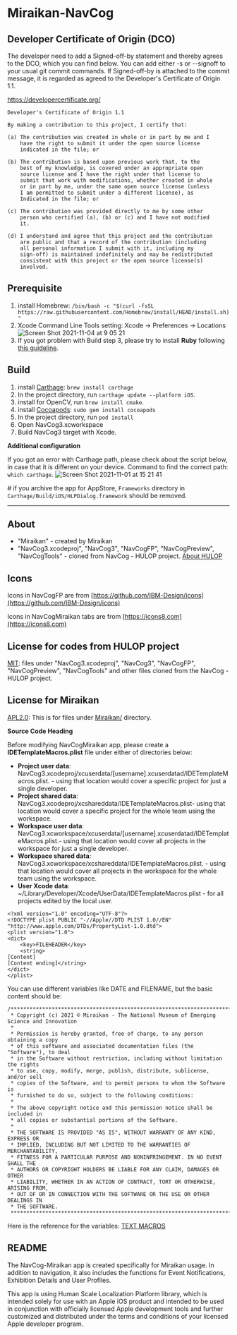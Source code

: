 # Miraikan-NavCog

## Developer Certificate of Origin (DCO)

The developer need to add a Signed-off-by statement and thereby agrees to the DCO, which you can find below. You can add either -s or --signoff to your usual git commit commands. If Signed-off-by is attached to the commit message, it is regarded as agreed to the Developer's Certificate of Origin 1.1.

https://developercertificate.org/

```
Developer's Certificate of Origin 1.1

By making a contribution to this project, I certify that:

(a) The contribution was created in whole or in part by me and I
    have the right to submit it under the open source license
    indicated in the file; or

(b) The contribution is based upon previous work that, to the
    best of my knowledge, is covered under an appropriate open
    source license and I have the right under that license to
    submit that work with modifications, whether created in whole
    or in part by me, under the same open source license (unless
    I am permitted to submit under a different license), as
    Indicated in the file; or

(c) The contribution was provided directly to me by some other
    person who certified (a), (b) or (c) and I have not modified
    it.

(d) I understand and agree that this project and the contribution
    are public and that a record of the contribution (including
    all personal information I submit with it, including my
    sign-off) is maintained indefinitely and may be redistributed
    consistent with this project or the open source license(s)
    involved.

```

## Prerequisite
1. install Homebrew: `/bin/bash -c "$(curl -fsSL https://raw.githubusercontent.com/Homebrew/install/HEAD/install.sh)"`
2. Xcode Command Line Tools setting: Xcode -> Preferences -> Locations
![Screen Shot 2021-11-04 at 9 05 21](https://user-images.githubusercontent.com/87963922/140235738-b0d1ed2d-812b-4880-b0f0-1a32fc959f0e.png)
3. If you got problem with Build step 3, please try to install **Ruby** following [this guideline](https://zenn.dev/osuzuki/articles/a535b2840bbea3).

## Build
1. install [Carthage](https://github.com/Carthage/Carthage): `brew install carthage`
2. In the project directory, run `carthage update --platform iOS`.
3. install for OpenCV, run `brew install cmake`.
4. install [Cocoapods](https://cocoapods.org/): `sudo gem install cocoapods`
5. In the project directory, run `pod install`
6. Open NavCog3.xcworkspace
7. Build NavCog3 target with Xcode.

**Additional configuration**

If you got an error with Carthage path, please check about the script below, in case that it is different on your device.
Command to find the correct path: `which carthage`.
![Screen Shot 2021-11-01 at 15 21 41](https://user-images.githubusercontent.com/87963922/139630263-6831379c-df14-4d09-84ea-8c8fb6408803.png)


\# if you archive the app for AppStore, `Frameworks` directory in `Carthage/Build/iOS/HLPDialog.framework` should be removed.

----
## About

- "Miraikan" - created by Miraikan 
- "NavCog3.xcodeproj", "NavCog3", "NavCogFP", "NavCogPreview", "NavCogTools" - cloned from NavCog - HULOP project. [About HULOP](https://github.com/hulop/00Readme)

## Icons
Icons in NavCogFP are from [https://github.com/IBM-Design/icons](https://github.com/IBM-Design/icons)

Icons in NavCogMiraikan tabs are from [https://icons8.com](https://icons8.com)

## License for codes from HULOP project
[MIT](https://opensource.org/licenses/MIT): files under "NavCog3.xcodeproj", "NavCog3", "NavCogFP", "NavCogPreview", "NavCogTools" and other files cloned from the NavCog - HULOP project. 

## License for Miraikan
[APL2.0](https://www.apache.org/licenses/LICENSE-2.0): This is for files under [Miraikan/](https://github.com/miraikan-research/NavCog-Miraikan/tree/miraikan/Miraikan) directory.

**Source Code Heading**

Before modifying NavCogMiraikan app, please create a **IDETemplateMacros.plist** file under either of directories below:
- **Project user data**: NavCog3.xcodeproj/xcuserdata/[username].xcuserdatad/IDETemplateMacros.plist. - using that location would cover a specific project for just a single developer.
- **Project shared data**: NavCog3.xcodeproj/xcshareddata/IDETemplateMacros.plist- using that location would cover a specific project for the whole team using the workspace.
- **Workspace user data**: NavCog3.xcworkspace/xcuserdata/[username].xcuserdatad/IDETemplateMacros.plist.- using that location would cover all projects in the workspace for just a single developer.
- **Workspace shared data**: NavCog3.xcworkspace/xcshareddata/IDETemplateMacros.plist. - using that location would cover all projects in the workspace for the whole team using the workspace.
- **User Xcode data**: ~/Library/Developer/Xcode/UserData/IDETemplateMacros.plist - for all projects edited by the local user.

```
<?xml version="1.0" encoding="UTF-8"?>
<!DOCTYPE plist PUBLIC "-//Apple//DTD PLIST 1.0//EN" "http://www.apple.com/DTDs/PropertyList-1.0.dtd">
<plist version="1.0">
<dict>
    <key>FILEHEADER</key>
    <string>
[Content]
[Content ending]</string>
</dict>
</plist>
```

You can use different variables like DATE and FILENAME, but the basic content should be:

```
/*******************************************************************************
 * Copyright (c) 2021 © Miraikan - The National Museum of Emerging Science and Innovation  
 *
 * Permission is hereby granted, free of charge, to any person obtaining a copy
 * of this software and associated documentation files (the "Software"), to deal
 * in the Software without restriction, including without limitation the rights
 * to use, copy, modify, merge, publish, distribute, sublicense, and/or sell
 * copies of the Software, and to permit persons to whom the Software is
 * furnished to do so, subject to the following conditions:
 *
 * The above copyright notice and this permission notice shall be included in
 * all copies or substantial portions of the Software.
 *
 * THE SOFTWARE IS PROVIDED "AS IS", WITHOUT WARRANTY OF ANY KIND, EXPRESS OR
 * IMPLIED, INCLUDING BUT NOT LIMITED TO THE WARRANTIES OF MERCHANTABILITY,
 * FITNESS FOR A PARTICULAR PURPOSE AND NONINFRINGEMENT. IN NO EVENT SHALL THE
 * AUTHORS OR COPYRIGHT HOLDERS BE LIABLE FOR ANY CLAIM, DAMAGES OR OTHER
 * LIABILITY, WHETHER IN AN ACTION OF CONTRACT, TORT OR OTHERWISE, ARISING FROM,
 * OUT OF OR IN CONNECTION WITH THE SOFTWARE OR THE USE OR OTHER DEALINGS IN
 * THE SOFTWARE.
 *******************************************************************************/
```

Here is the reference for the variables: [TEXT MACROS](https://help.apple.com/xcode/mac/11.4/index.html?localePath=en.lproj#/dev7fe737ce0)


## README
The NavCog-Miraikan app is created specifically for Miraikan usage. In addition to navigation, it also includes the functions for Event Notifications, Exhibition Details and User Profiles.

This app is using Human Scale Localization Platform library, which is intended solely for use with an Apple iOS product and intended to be used in conjunction with officially licensed Apple development tools and further customized and distributed under the terms and conditions of your licensed Apple developer program.

	
